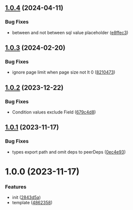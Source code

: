 ## [1.0.4](https://github.com/x-wink/sql-builder/compare/v1.0.3...v1.0.4) (2024-04-11)

### Bug Fixes

-   between and not between sql value placeholder ([e8ffec3](https://github.com/x-wink/sql-builder/commit/e8ffec3da37905e7b811f2f6ca0dd2d75fe21db2))

## [1.0.3](https://github.com/x-wink/sql-builder/compare/v1.0.2...v1.0.3) (2024-02-20)

### Bug Fixes

-   ignore page limit when page size not lt 0 ([8210473](https://github.com/x-wink/sql-builder/commit/8210473f03738f6076c794abb77d38c9a84a1688))

## [1.0.2](https://github.com/x-wink/sql-builder/compare/v1.0.1...v1.0.2) (2023-12-22)

### Bug Fixes

-   Condition values exclude Field ([679c4d8](https://github.com/x-wink/sql-builder/commit/679c4d8be1afb6e2bac5fcb29dd3410b6c59e131))

## [1.0.1](https://github.com/x-wink/sql-builder/compare/v1.0.0...v1.0.1) (2023-11-17)

### Bug Fixes

-   types export path and omit deps to peerDeps ([0ec4e93](https://github.com/x-wink/sql-builder/commit/0ec4e93dfb02501dd781be3d6f0d11780baeaf6c))

# 1.0.0 (2023-11-17)

### Features

-   init ([2843d5a](https://github.com/x-wink/sql-builder/commit/2843d5a8db60f2278044c7823eafb7ed44125eb7))
-   template ([4862358](https://github.com/x-wink/sql-builder/commit/4862358c51de3df9278781101cdd4584825d9fba))
